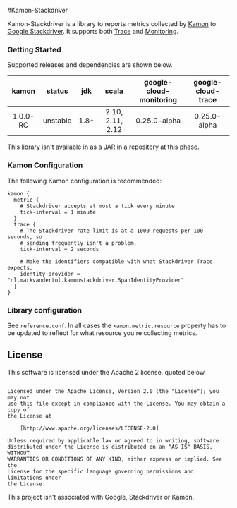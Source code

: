 #Kamon-Stackdriver

Kamon-Stackdriver is a library to reports metrics collected by [Kamon](https://github.com/kamon-io/Kamon) to
[Google Stackdriver](https://cloud.google.com/stackdriver/). It supports both
[Trace](https://cloud.google.com/trace/docs/) and [Monitoring](https://cloud.google.com/monitoring/docs/).

### Getting Started

Supported releases and dependencies are shown below.

| kamon  | status | jdk  | scala            | google-cloud-monitoring | google-cloud-trace |
|:------:|:------:|:----:|:----------------:|:----------------:|:----------------:|
|  1.0.0-RC | unstable | 1.8+ | 2.10, 2.11, 2.12  | 0.25.0-alpha | 0.25.0-alpha

This library isn't available in as a JAR in a repository at this phase.

### Kamon Configuration
The following Kamon configuration is recommended:
```
kamon {
  metric {
    # Stackdriver accepts at most a tick every minute
    tick-interval = 1 minute
  }
  trace {
    # The Stackdriver rate limit is at a 1000 requests per 100 seconds, so
    # sending frequently isn't a problem.
    tick-interval = 2 seconds

    # Make the identifiers compatible with what Stackdriver Trace expects.
    identity-provider = "nl.markvandertol.kamonstackdriver.SpanIdentityProvider"
  }
}
```

### Library configuration

See `reference.conf`. In all cases the `kamon.metric.resource` property has to be updated to reflect for what resource
you're collecting metrics.


## License

This software is licensed under the Apache 2 license, quoted below.

```Copyright © 2017 Mark van der Tol

Licensed under the Apache License, Version 2.0 (the "License"); you may not
use this file except in compliance with the License. You may obtain a copy of
the License at

    [http://www.apache.org/licenses/LICENSE-2.0]

Unless required by applicable law or agreed to in writing, software
distributed under the License is distributed on an "AS IS" BASIS, WITHOUT
WARRANTIES OR CONDITIONS OF ANY KIND, either express or implied. See the
License for the specific language governing permissions and limitations under
the License.
```

This project isn't associated with Google, Stackdriver or Kamon.